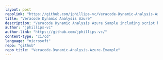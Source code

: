 ```yaml
---
layout: post
repolink: "https://github.com/jphillips-vc/Veracode-Dynamic-Analysis-Azure-Example"
title: "Veracode Dynamic Analysis Azure"
description: "Veracode Dynamic Analysis Azure Sample including script based authentication, and ISM configuration."
author: "jphillips-vc"
author-link: "https://github.com/jphillips-vc/"
content-type: "ci/cd"
language: "microsoft"
repo: "github"
repo_title: "Veracode-Dynamic-Analysis-Azure-Example"
---
```

